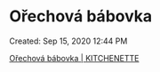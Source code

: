 # Ořechová bábovka

Created: Sep 15, 2020 12:44 PM

[Ořechová bábovka | KITCHENETTE](https://kitchenette.cz/clanek/264-orechova-babovka)